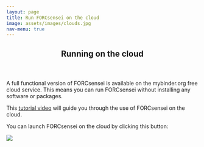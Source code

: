 ```yaml
---
layout: page
title: Run FORCsensei on the cloud
image: assets/images/clouds.jpg
nav-menu: true
---
```


<!-- Main -->
<div id="main" class="alt">

<!-- One -->
<section id="one">
	<div class="inner">
		<header class="major">
			<h1>Running on the cloud</h1>
		</header>

<!-- Content -->
<p>A full functional version of FORCsensei is available on the mybinder.org free cloud service. This means you can run FORCsensei without installing any software or packages.</p>

<p>This <a href="https://youtu.be/hFAtYJLci5I" target="_blank">tutorial video</a> will guide you through the use of FORCsensei on the cloud.</p>

<p>You can launch FORCsensei on the cloud by clicking this button:</p>

<a href="https://mybinder.org/v2/gh/FORCaist/turbosensei/master?urlpath=%2Fapps%2FTURBOsensei.ipynb" target="_blank">
<img src="https://mybinder.org/badge_logo.svg">
</a>
